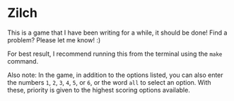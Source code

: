 # Zilch
This is a game that I have been writing for a while, it should be done! Find a problem? Please let me know! :)

For best result, I recommend running this from the terminal using the `make` command.

Also note: In the game, in addition to the options listed, you can also enter the numbers `1`, `2`, `3`, `4`, `5`, or `6`, or the word `all` to select an option.
With these, priority is given to the highest scoring options available.
